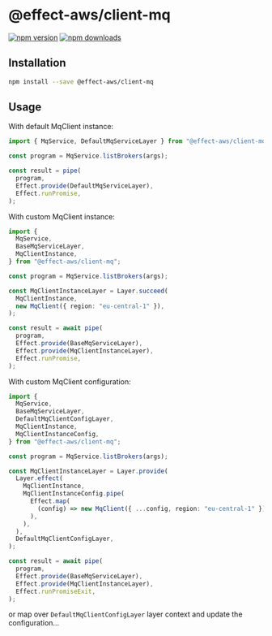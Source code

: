# @effect-aws/client-mq

[![npm version](https://img.shields.io/npm/v/%40effect-aws%2Fclient-mq?color=brightgreen&label=npm%20package)](https://www.npmjs.com/package/@effect-aws/client-mq)
[![npm downloads](https://img.shields.io/npm/dm/%40effect-aws%2Fclient-mq)](https://www.npmjs.com/package/@effect-aws/client-mq)

## Installation

```bash
npm install --save @effect-aws/client-mq
```

## Usage

With default MqClient instance:

```typescript
import { MqService, DefaultMqServiceLayer } from "@effect-aws/client-mq";

const program = MqService.listBrokers(args);

const result = pipe(
  program,
  Effect.provide(DefaultMqServiceLayer),
  Effect.runPromise,
);
```

With custom MqClient instance:

```typescript
import {
  MqService,
  BaseMqServiceLayer,
  MqClientInstance,
} from "@effect-aws/client-mq";

const program = MqService.listBrokers(args);

const MqClientInstanceLayer = Layer.succeed(
  MqClientInstance,
  new MqClient({ region: "eu-central-1" }),
);

const result = await pipe(
  program,
  Effect.provide(BaseMqServiceLayer),
  Effect.provide(MqClientInstanceLayer),
  Effect.runPromise,
);
```

With custom MqClient configuration:

```typescript
import {
  MqService,
  BaseMqServiceLayer,
  DefaultMqClientConfigLayer,
  MqClientInstance,
  MqClientInstanceConfig,
} from "@effect-aws/client-mq";

const program = MqService.listBrokers(args);

const MqClientInstanceLayer = Layer.provide(
  Layer.effect(
    MqClientInstance,
    MqClientInstanceConfig.pipe(
      Effect.map(
        (config) => new MqClient({ ...config, region: "eu-central-1" }),
      ),
    ),
  ),
  DefaultMqClientConfigLayer,
);

const result = await pipe(
  program,
  Effect.provide(BaseMqServiceLayer),
  Effect.provide(MqClientInstanceLayer),
  Effect.runPromiseExit,
);
```

or map over `DefaultMqClientConfigLayer` layer context and update the configuration...
